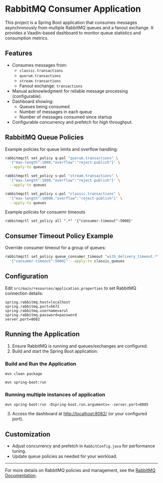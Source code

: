 # RabbitMQ Consumer Application

This project is a Spring Boot application that consumes messages asynchronously from multiple RabbitMQ queues and a fanout exchange. It provides a Vaadin-based dashboard to monitor queue statistics and consumption metrics.

## Features

- Consumes messages from:
  - `classic.transactions`
  - `quorum.transactions`
  - `stream.transactions`
  - Fanout exchange: `transactions`
- Manual acknowledgment for reliable message processing (configurable).
- Dashboard showing:
  - Queues being consumed
  - Number of messages in each queue
  - Number of messages consumed since startup
- Configurable concurrency and prefetch for high throughput.

## RabbitMQ Queue Policies

Example policies for queue limits and overflow handling:

```sh
rabbitmqctl set_policy q-pol "quorum.transactions" \
  '{"max-length":1000,"overflow":"reject-publish"}' \
  --apply-to queues

rabbitmqctl set_policy s-pol "stream.transactions" \
  '{"max-length":1000,"overflow":"reject-publish"}' \
  --apply-to queues

rabbitmqctl set_policy c-pol "classic.transactions" \
  '{"max-length":10000,"overflow":"reject-publish"}' \
  --apply-to queues
```

Example policies for  consuemr timeouts

```
rabbitmqctl set_policy all ".*" '{"consumer-timeout":5000}'
```


## Consumer Timeout Policy Example

Override consumer timeout for a group of queues:

```sh
rabbitmqctl set_policy queue_consumer_timeout "with_delivery_timeout.*" \
  '{"consumer-timeout":5000}' --apply-to classic_queues
```

## Configuration

Edit `src/main/resources/application.properties` to set RabbitMQ connection details:

```properties
spring.rabbitmq.host=localhost
spring.rabbitmq.port=5672
spring.rabbitmq.username=arul
spring.rabbitmq.password=password
server.port=8082
```

## Running the Application

1. Ensure RabbitMQ is running and queues/exchanges are configured.
2. Build and start the Spring Boot application:

### Build and Run the Application

```
mvn clean package
```

```
mvn spring-boot:run
```
### Running multiple instances of application

```
mvn spring-boot:run -Dspring-boot.run.arguments=--server.port=8085
```

3. Access the dashboard at [http://localhost:8082/](http://localhost:8082/) (or your configured port).



## Customization

- Adjust concurrency and prefetch in `RabbitConfig.java` for performance tuning.
- Update queue policies as needed for your workload.

---

For more details on RabbitMQ policies and management, see the [RabbitMQ Documentation](https://www.rabbitmq.com/documentation.html).
